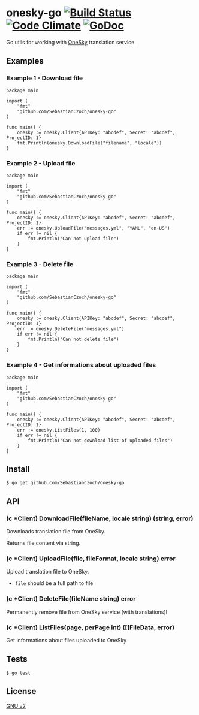 # onesky-go [![Build Status](https://travis-ci.org/SebastianCzoch/onesky-go.svg?branch=master)](https://travis-ci.org/SebastianCzoch/onesky-go) [![Code Climate](https://codeclimate.com/github/SebastianCzoch/onesky-go/badges/gpa.svg)](https://codeclimate.com/github/SebastianCzoch/onesky-go) [![GoDoc](https://godoc.org/github.com/SebastianCzoch/onesky-go?status.svg)](https://godoc.org/github.com/SebastianCzoch/onesky-go)



Go utils for working with [OneSky](http://www.oneskyapp.com/) translation service.

## Examples
### Example 1 - Download file

```
package main

import (
	"fmt"
	"github.com/SebastianCzoch/onesky-go"
)

func main() {
	onesky := onesky.Client{APIKey: "abcdef", Secret: "abcdef", ProjectID: 1}
	fmt.Println(onesky.DownloadFile("filename", "locale"))
}
```

### Example 2 - Upload file

```
package main

import (
	"fmt"
	"github.com/SebastianCzoch/onesky-go"
)

func main() {
	onesky := onesky.Client{APIKey: "abcdef", Secret: "abcdef", ProjectID: 1}
	err := onesky.UploadFile("messages.yml", "YAML", "en-US")
	if err != nil {
		fmt.Println("Can not upload file")
	}
}
```

### Example 3 - Delete file

```
package main

import (
	"fmt"
	"github.com/SebastianCzoch/onesky-go"
)

func main() {
	onesky := onesky.Client{APIKey: "abcdef", Secret: "abcdef", ProjectID: 1}
	err := onesky.DeleteFile("messages.yml")
	if err != nil {
		fmt.Println("Can not delete file")
	}
}
```

### Example 4 - Get informations about uploaded files
```
package main

import (
	"fmt"
	"github.com/SebastianCzoch/onesky-go"
)

func main() {
	onesky := onesky.Client{APIKey: "abcdef", Secret: "abcdef", ProjectID: 1}
	err := onesky.ListFiles(1, 100)
	if err != nil {
		fmt.Println("Can not download list of uploaded files")
	}
}
```

## Install

```
$ go get github.com/SebastianCzoch/onesky-go
````

## API

### (c *Client) DownloadFile(fileName, locale string) (string, error)
Downloads translation file from OneSky.

Returns file content via string.

### (c *Client) UploadFile(file, fileFormat, locale string) error
Upload translation file to OneSky.
* `file` should be a full path to file

### (c *Client) DeleteFile(fileName string) error
Permanently remove file from OneSky service (with translations)!

### (c *Client) ListFiles(page, perPage int) ([]FileData, error)
Get informations about files uploaded to OneSky

## Tests

```
$ go test
````

## License

[GNU v2](./LICENSE)

